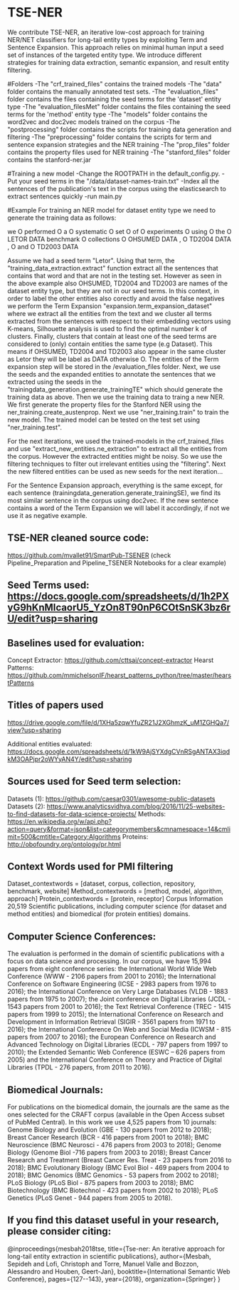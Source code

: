 # TSE-NER

We contribute TSE-NER, an iterative low-cost approach for training NER/NET classifiers for long-tail entity types by exploiting
Term and Sentence Expansion. This approach relies on minimal human input  a seed set of instances of the targeted entity type.
We introduce different strategies for training data extraction, semantic expansion, and result entity filtering.

#Folders
-The "crf_trained_files" contains the trained models
-The "data" folder contains the manually annotated test sets.
-The "evaluation_files" folder contains the files containing the seed terms for the 'dataset' entity type
-The "evaluation_filesMet" folder contains the files containing the seed terms for the 'method' entity type
-The "models" folder contains the word2vec and doc2vec models trained on the corpus
-The "postprocessing" folder contains the scripts for training data generation and filtering
-The "preprocessing" folder contains the scripts for term and sentence expansion strategies and the NER training
-The "prop_files" folder contains the property files used for NER training
-The "stanford_files" folder contains the stanford-ner.jar


#Training a new model
-Change the ROOTPATH in the default_config.py.
-Put your seed terms in the "/data/dataset-names-train.txt"
-Index all the sentences of the publication's text in the corpus using the elasticsearch to extract sentences quickly
-run main.py

#Example
For training an NER model for dataset entity type we need to generate the training data as follows:

we	O
performed	O
a	O
systematic	O
set	O
of	O
experiments	O
using	O
the	O
LETOR	DATA
benchmark	O
collections	O
OHSUMED	DATA
,	O
TD2004	DATA
,	O
and	O
TD2003	DATA

Assume we had a seed term "Letor". Using that term, the "training_data_extraction.extract" function extract all
the sentences that contains that word and that are not in the testing set. However as seen in the above example
also OHSUMED, TD2004 and TD2003 are names of the dataset entity type, but they are not in our seed terms.
In this context, in order to label the other entities also corectly and avoid  the false negatives
we perform the Term Expansion  "expansion.term_expansion_dataset" where we extract all the entities from the text
and we cluster all terms extracted from the sentences with respect to their embedding vectors using K-means, Silhouette
analysis is used to find the optimal number k of clusters. Finally, clusters that contain at least one of the seed
terms are considered to (only) contain entities the same type (e.g Dataset). This means if OHSUMED, TD2004 and TD2003
also appear in the same cluster as Letor they will be label as DATA otherwise O. The entities of the Term expansion step
will be stored in the /evaluation_files folder. Next, we use the seeds and the expanded entities to annotate the sentences
that we extracted using the seeds in the "trainingdata_generation.generate_trainingTE" which should generate the training
data as above. Then we use the training data to traing a new NER. We first generate the property files for the Stanford
NER using the ner_training.create_austenprop. Next we use "ner_training.train" to train the new model. The trained model can
be tested on the test set using "ner_training.test".

For the next iterations, we used the trained-models in the crf_trained_files and use "extract_new_entities.ne_extraction" to
extract all the entities from the corpus. However the extracted entities might be noisy. So we use the filtering techniques to filter
out irrelevant entities using the "filtering". Next the new filtered entities can be used as new seeds for the next iteration...



For the Sentence Expansion approach, everything is the same except, for each sentence (trainingdata_generation.generate_trainingSE), we find its most similar sentence in the corpus
using doc2vec. If the new sentence contains a word of the Term Expansion we will label it accordingly, if not we use it as negative example.



## TSE-NER  cleaned source code: 
https://github.com/mvallet91/SmartPub-TSENER (check Pipeline_Preparation and Pipeline_TSENER Notebooks for a clear example)

## Seed Terms used: https://docs.google.com/spreadsheets/d/1h2PXyG9hKnMIcaorU5_YzOn8T90nP6COtSnSK3bz6rU/edit?usp=sharing



## Baselines used for evaluation:

Concept Extractor: https://github.com/cttsai/concept-extractor
Hearst Patterns: https://github.com/mmichelsonIF/hearst_patterns_python/tree/master/hearstPatterns


## Titles of papers used
https://drive.google.com/file/d/1XHa5zqwYfuZR21J2XGhmzK_uM1ZGHQa7/view?usp=sharing 

Additional entities evaluated: https://docs.google.com/spreadsheets/d/1kW9AjSYXdgCVnRSgANTAX3iqdkM3OAPjpr2oWYyAN4Y/edit?usp=sharing 

## Sources used for Seed term selection:

Datasets (1): https://github.com/caesar0301/awesome-public-datasets 
Datasets (2): https://www.analyticsvidhya.com/blog/2016/11/25-websites-to-find-datasets-for-data-science-projects/ 
Methods: https://en.wikipedia.org/w/api.php?action=query&format=json&list=categorymembers&cmnamespace=14&cmlimit=500&cmtitle=Category:Algorithms 
Proteins: http://obofoundry.org/ontology/pr.html


## Context Words used for PMI filtering

Dataset_contextwords = [dataset, corpus, collection, repository, benchmark, website] 
Method_contextwords = [method, model, algorithm, approach]
Protein_contextwords  = [protein, receptor]
Corpus Information
20,519 Scientific publications, including computer science (for dataset and method entities) and biomedical (for protein entities) domains.

## Computer Science Conferences:

The evaluation is performed in the domain of scientific publications with a focus on data science and processing. In our corpus, we have 15,994 papers from eight conference series: the International World Wide Web Conference (WWW - 2106 papers from 2001 to 2016); the International Conference on Software Engineering (ICSE - 2983 papers from 1976 to 2016); the International Conference on Very Large Databases (VLDB - 1883 papers from 1975 to 2007); the Joint conference on Digital Libraries (JCDL - 1543 papers from 2001 to 2016); the Text Retrieval Conference (TREC - 1415 papers from 1999 to 2015); the International Conference on Research and Development in Information Retrieval (SIGIR - 3561 papers from 1971 to 2016); the International Conference On Web and Social Media (ICWSM - 815 papers from 2007 to 2016); the European Conference on Research and Advanced Technology on Digital Libraries (ECDL - 797 papers from 1997 to 2010); the Extended Semantic Web Conference (ESWC – 626 papers from 2005) and the International Conference on Theory and Practice of Digital Libraries (TPDL - 276 papers, from 2011 to 2016).



## Biomedical Journals:

For publications on the biomedical domain, the journals are the same as the ones selected for the CRAFT corpus (available in the Open Access subset of PubMed Central). In this work we use 4,525 papers from 10 journals: Genome Biology and Evolution (GBE - 130 papers from 2012 to 2018); Breast Cancer Research (BCR - 416 papers from 2001 to 2018); BMC Neuroscience (BMC Neurosci - 476 papers from 2003 to 2018); Genome Biology (Genome Biol -716 papers from 2003 to 2018); Breast Cancer Research and Treatment (Breast Cancer Res. Treat - 23 papers from 2016 to 2018); BMC Evolutionary Biology (BMC Evol Biol - 469 papers from 2004 to 2018); BMC Genomics (BMC Genomics - 53 papers from 2002 to 2018); PLoS Biology (PLoS Biol - 875 papers from 2003 to 2018); BMC Biotechnology (BMC Biotechnol - 423 papers from 2002 to 2018); PLoS Genetics (PLoS Genet - 944 papers from 2005 to 2018).

## If you find this dataset useful in your research, please consider citing:
@inproceedings{mesbah2018tse,
  title={Tse-ner: An iterative approach for long-tail entity extraction in scientific publications},
  author={Mesbah, Sepideh and Lofi, Christoph and Torre, Manuel Valle and Bozzon, Alessandro and Houben, Geert-Jan},
  booktitle={International Semantic Web Conference},
  pages={127--143},
  year={2018},
  organization={Springer}
}
